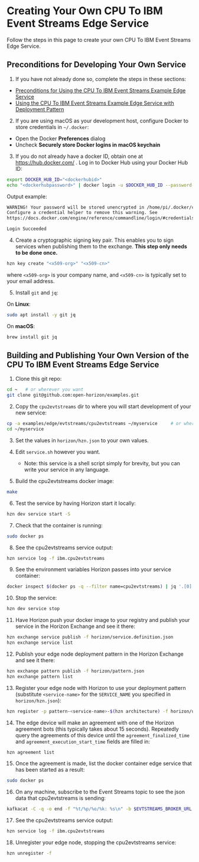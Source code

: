 # Creating Your Own CPU To IBM Event Streams Edge Service

Follow the steps in this page to create your own CPU To IBM Event Streams Edge Service.

## Preconditions for Developing Your Own Service

1. If you have not already done so, complete the steps in these sections:

  - [Preconditions for Using the CPU To IBM Event Streams Example Edge Service](README.md#preconditions)
  - [Using the CPU To IBM Event Streams Example Edge Service with Deployment Pattern](README.md#using-cpu2evtstreams-pattern)

2. If you are using macOS as your development host, configure Docker to store credentials in `~/.docker`:

  - Open the Docker **Preferences** dialog
  - Uncheck **Securely store Docker logins in macOS keychain**

3. If you do not already have a docker ID, obtain one at https://hub.docker.com/ . Log in to Docker Hub using your Docker Hub ID:

  ```bash
  export DOCKER_HUB_ID="<dockerhubid>"
  echo "<dockerhubpassword>" | docker login -u $DOCKER_HUB_ID --password-stdin
  ```

  Output example:

  ```bash
  WARNING! Your password will be stored unencrypted in /home/pi/.docker/config.json.
  Configure a credential helper to remove this warning. See
  https://docs.docker.com/engine/reference/commandline/login/#credentials-store

  Login Succeeded
  ```

4. Create a cryptographic signing key pair. This enables you to sign services when publishing them to the exchange. **This step only needs to be done once.**

  ```bash
  hzn key create "<x509-org>" "<x509-cn>"
  ```

  where `<x509-org>` is your company name, and `<x509-cn>` is typically set to your email address.

5. Install `git` and `jq`:

  On **Linux**:

  ```bash
  sudo apt install -y git jq
  ```

  On **macOS**:

  ```bash
  brew install git jq
  ```

## <a id=build-publish-your-cpu> Building and Publishing Your Own Version of the CPU To IBM Event Streams Edge Service


1. Clone this git repo:
```bash
cd ~   # or wherever you want
git clone git@github.com:open-horizon/examples.git
```

2. Copy the `cpu2evtstreams` dir to where you will start development of your new service:
```bash
cp -a examples/edge/evtstreams/cpu2evtstreams ~/myservice     # or wherever
cd ~/myservice
```

3. Set the values in `horizon/hzn.json` to your own values.

4. Edit `service.sh` however you want.
    - Note: this service is a shell script simply for brevity, but you can write your service in any language.

5. Build the cpu2evtstreams docker image:
```bash
make
```

6. Test the service by having Horizon start it locally:
```bash
hzn dev service start -S
```

7. Check that the container is running:
```bash
sudo docker ps 
```

8. See the cpu2evtstreams service output:
```bash
hzn service log -f ibm.cpu2evtstreams
```

9. See the environment variables Horizon passes into your service container:
```bash
docker inspect $(docker ps -q --filter name=cpu2evtstreams) | jq '.[0].Config.Env'
```

10. Stop the service:
```bash
hzn dev service stop
```

11. Have Horizon push your docker image to your registry and publish your service in the Horizon Exchange and see it there:
```bash
hzn exchange service publish -f horizon/service.definition.json
hzn exchange service list
```

12. Publish your edge node deployment pattern in the Horizon Exchange and see it there:
```bash
hzn exchange pattern publish -f horizon/pattern.json
hzn exchange pattern list
```

13. Register your edge node with Horizon to use your deployment pattern (substitute `<service-name>` for the `SERVICE_NAME` you specified in `horizon/hzn.json`):
```bash
hzn register -p pattern-<service-name>-$(hzn architecture) -f horizon/userinput.json
```

14. The edge device will make an agreement with one of the Horizon agreement bots (this typically takes about 15 seconds). Repeatedly query the agreements of this device until the `agreement_finalized_time` and `agreement_execution_start_time` fields are filled in:
```bash
hzn agreement list
```

15. Once the agreement is made, list the docker container edge service that has been started as a result:
```bash
sudo docker ps
```

16. On any machine, subscribe to the Event Streams topic to see the json data that cpu2evtstreams is sending:
```bash
kafkacat -C -q -o end -f "%t/%p/%o/%k: %s\n" -b $EVTSTREAMS_BROKER_URL -X api.version.request=true -X security.protocol=sasl_ssl -X sasl.mechanisms=PLAIN -X sasl.username=token -X sasl.password=$EVTSTREAMS_API_KEY -X ssl.ca.location=$EVTSTREAMS_CERT_FILE -t cpu2evtstreams
```

17. See the cpu2evtstreams service output:
```bash
hzn service log -f ibm.cpu2evtstreams
```

18. Unregister your edge node, stopping the cpu2evtstreams service:
```bash
hzn unregister -f
```
